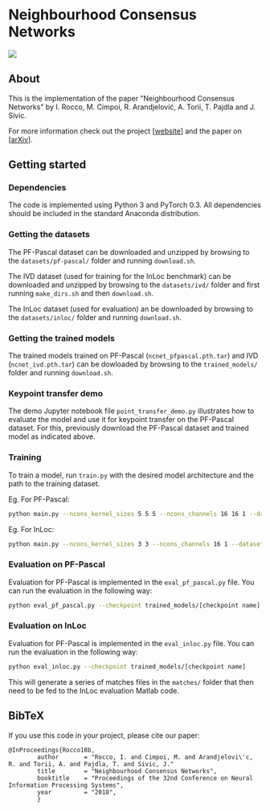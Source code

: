 # Neighbourhood Consensus Networks

![](https://www.di.ens.fr/willow/research/ncnet/images/teaser.png)


## About

This is the implementation of the paper "Neighbourhood Consensus Networks" by I. Rocco, M. Cimpoi, R. Arandjelović, A. Torii, T. Pajdla and J. Sivic.

For more information check out the project [[website](http://www.di.ens.fr/willow/research/ncnet/)] and the paper on [[arXiv](https://arxiv.org/abs/1810.10510)].


## Getting started

### Dependencies

The code is implemented using Python 3 and PyTorch 0.3. All dependencies should be included in the standard Anaconda distribution.

### Getting the datasets

The PF-Pascal dataset can be downloaded and unzipped by browsing to the `datasets/pf-pascal/` folder and running `download.sh`.

The IVD dataset (used for training for the InLoc benchmark) can be downloaded and unzipped by browsing to the `datasets/ivd/` folder and first running `make_dirs.sh` and then `download.sh`.

The InLoc dataset (used for evaluation) an be downloaded by browsing to the `datasets/inloc/` folder and running `download.sh`. 

### Getting the trained models

The trained models trained on PF-Pascal (`ncnet_pfpascal.pth.tar`) and IVD (`ncnet_ivd.pth.tar`) can be dowloaded by browsing to the `trained_models/` folder and running `download.sh`.

### Keypoint transfer demo

The demo Jupyter notebook file `point_transfer_demo.py` illustrates how to evaluate the model and use it for keypoint transfer on the PF-Pascal dataset. For this, previously download the PF-Pascal dataset and trained model as indicated above.

### Training

To train a model, run `train.py` with the desired model architecture and the path to the training dataset.

Eg. For PF-Pascal:

```bash
python main.py --ncons_kernel_sizes 5 5 5 --ncons_channels 16 16 1 --dataset_image_path datasets/pf-pascal --dataset_csv_path datasets/pf-pascal/image_pairs/ 
```

Eg. For InLoc: 

```bash
python main.py --ncons_kernel_sizes 3 3 --ncons_channels 16 1 --dataset_image_path datasets/ivd --dataset_csv_path datasets/ivd/image_pairs/ 
```

### Evaluation on PF-Pascal

Evaluation for PF-Pascal is implemented in the `eval_pf_pascal.py` file. You can run the evaluation in the following way: 

```bash
python eval_pf_pascal.py --checkpoint trained_models/[checkpoint name]
```

### Evaluation on InLoc

Evaluation for PF-Pascal is implemented in the `eval_inloc.py` file. You can run the evaluation in the following way: 

```bash
python eval_inloc.py --checkpoint trained_models/[checkpoint name]
```

This will generate a series of matches files in the `matches/` folder that then need to be fed to the InLoc evaluation Matlab code. 


## BibTeX 

If you use this code in your project, please cite our paper:
````
@InProceedings{Rocco18b,
        author       = "Rocco, I. and Cimpoi, M. and Arandjelovi\'c, R. and Torii, A. and Pajdla, T. and Sivic, J."
        title        = "Neighbourhood Consensus Networks",
        booktitle    = "Proceedings of the 32nd Conference on Neural Information Processing Systems",
        year         = "2018",
        }
````



